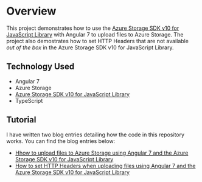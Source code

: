 # Overview

This project demonstrates how to use the [Azure Storage SDK v10 for JavaScript Library](https://github.com/Azure/azure-storage-js) with Angular 7 to upload files to Azure Storage.  The project also demostrates how to set HTTP Headers that are not available *out of the box* in the Azure Storage SDK v10 for JavaScript Library.

## Technology Used

* Angular 7
* Azure Storage
* [Azure Storage SDK v10 for JavaScript Library](https://github.com/Azure/azure-storage-js) 
* TypeScript

## Tutorial
I have written two blog entries detailing how the code in this repository works.  You can find the blog entries below:
* [Hhow to upload files to Azure Storage using Angular 7 and the Azure Storage SDK v10 for JavaScript Library](https://blog.michaeldeongreen.com/post/how-to-upload-files-to-azure-storage-using-angular-7-and-the-azure-storage-sdk-v10-for-javascript-library)
* [How to set HTTP Headers when uploading files using Angular 7 and the Azure Storage SDK v10 for JavaScript Library](https://blog.michaeldeongreen.com/post/how-to-set-http-headers-when-uploading-files-using-angular-7-and-the-azure-storage-sdk-v10-for-javascript-library)